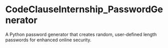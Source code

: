 # CodeClauseInternship_PasswordGenerator

A Python password generator that creates random, user-defined length passwords for enhanced online security.
